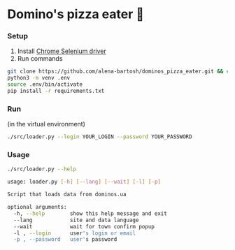 # Domino's pizza eater :pizza:

### Setup
1. Install [Chrome Selenium driver](https://selenium-python.readthedocs.io/installation.html)
2. Run commands
```sh
git clone https://github.com/alena-bartosh/dominos_pizza_eater.git && cd dominos_pizza_eater/
python3 -m venv .env
source .env/bin/activate
pip install -r requirements.txt
```

### Run
(in the virtual environment)
```sh
./src/loader.py --login YOUR_LOGIN --password YOUR_PASSWORD
```

### Usage
```sh
./src/loader.py --help

usage: loader.py [-h] [--lang] [--wait] [-l] [-p]

Script that loads data from dominos.ua

optional arguments:
  -h, --help        show this help message and exit
  --lang            site and data language
  --wait            wait for town confirm popup
  -l , --login      user's login or email
  -p , --password   user's password
```
